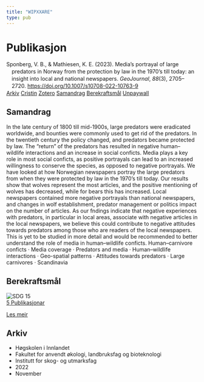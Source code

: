 ```yaml
---
title: "WIPXXARE"
type: pub
---
```

<h1>Publikasjon</h1>
<article id="csl-bib-container-WIPXXARE" class="csl-bib-container">
  <div class="csl-bib-body" style="line-height: 1.35; padding-left: 1em; text-indent:-1em;">
  <div class="csl-entry">Sponberg, V. B., &amp; Mathiesen, K. E. (2023). Media&#x2019;s portrayal of large predators in Norway from the protection by law in the 1970&#x2019;s till today: an insight into local and national newspapers. <i>GeoJournal</i>, <i>88</i>(3), 2705&#x2013;2720. <a href="https://doi.org/10.1007/s10708-022-10763-9">https://doi.org/10.1007/s10708-022-10763-9</a></div>
</div>
  <div class="csl-bib-buttons">
    <a href="#taxonomy-article-WIPXXARE" class="csl-bib-button">Arkiv</a>
    <a href="https://app.cristin.no/results/show.jsf?id=2075045" alt="Cristin URL" class="csl-bib-button">Cristin</a>
    <a href="http://zotero.org/groups/5402882/items/WIPXXARE" alt="Zotero URL" class="csl-bib-button">Zotero</a>
    <a href="#abstract-article-WIPXXARE" class="csl-bib-button">Samandrag</a>
    <a href="#sdg-article-WIPXXARE" class="csl-bib-button">Berekraftsmål</a>
    <a href="https://link.springer.com/content/pdf/10.1007/s10708-022-10763-9.pdf" class="csl-bib-button">Unpaywall</a>
  </div>
  <div id="csl-bib-meta-container-WIPXXARE"></div>
</article>
<div id="csl-bib-meta-WIPXXARE" class="csl-bib-meta">
  <article id="abstract-article-WIPXXARE" class="abstract-article">
    <h1>Samandrag</h1>
    In the late century of 1800 till mid-1900s, large predators were eradicated worldwide, and bounties were commonly used to get rid of the predators. In the twentieth century the policy changed, and predators became protected by law. The “return” of the predators has resulted in negative human–wildlife interactions and an increase in social conficts. Media plays a key role in most social conficts, as positive portrayals can lead to an increased willingness to conserve the species, as opposed to negative portrayals. We have looked at how Norwegian newspapers portray the large predators from when they were protected by law in the 1970’s till today. Our results show that wolves represent the most articles, and the positive mentioning of wolves has decreased, while for bears this has increased. Local newspapers contained more negative portrayals than national newspapers, and changes in wolf establishment, predator management or politics impact on the number of articles. As our fndings indicate that negative experiences with predators, in particular in local areas, associate with negative articles in the local newspapers, we believe this could contribute to negative attitudes towards predators among those who are readers of the local newspapers. This is yet to be studied in more detail and would be recommended to better understand the role of media in human–wildlife conficts. Human–carnivore conficts · Media coverage · Predators and media · Human–wildlife interactions · Geo-spatial patterns · Attitudes towards predators · Large carnivores · Scandinavia
  </article>
  <article id="sdg-article-WIPXXARE" class="sdg-article">
    <h1>Berekraftsmål</h1>
    <div class="sdg-container"><div id="sdg15" class="sdg"> <img src="{{< params subfolder >}}images/sdg/sdg15_no.png" class="image" alt="SDG 15"> <div class="sdg-overlay"> <a href="{{< params subfolder >}}no/archive/?sdg=15#archive" class="sdg-publication-count"><span>5</span> Publikasjonar</a> <p><a href="NA" class="sdg-read-more">Les meir</a></p> </div> </div></div>
  </article>
  <article id="taxonomy-article-WIPXXARE" class="taxonomy-article">
    <h1>Arkiv</h1>
    <ul>
      <li>Høgskolen i Innlandet</li>
      <li>Fakultet for anvendt økologi, landbruksfag og bioteknologi</li>
      <li>Institutt for skog- og utmarksfag</li>
      <li>2022</li>
      <li>November</li>
    </ul>
  </article>
</div>
